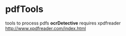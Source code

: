 # pdfTools
tools to process pdfs
<b>ocrDetective</b> requires xpdfreader http://www.xpdfreader.com/index.html
